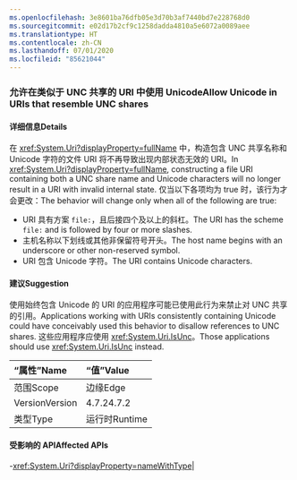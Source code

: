 ```yaml
---
ms.openlocfilehash: 3e8601ba76dfb05e3d70b3af7440bd7e228768d0
ms.sourcegitcommit: e02d17b2cf9c1258dadda4810a5e6072a0089aee
ms.translationtype: HT
ms.contentlocale: zh-CN
ms.lasthandoff: 07/01/2020
ms.locfileid: "85621044"
---
```

### <a name="allow-unicode-in-uris-that-resemble-unc-shares"></a><span data-ttu-id="24c4f-101">允许在类似于 UNC 共享的 URI 中使用 Unicode</span><span class="sxs-lookup"><span data-stu-id="24c4f-101">Allow Unicode in URIs that resemble UNC shares</span></span>

#### <a name="details"></a><span data-ttu-id="24c4f-102">详细信息</span><span class="sxs-lookup"><span data-stu-id="24c4f-102">Details</span></span>

<span data-ttu-id="24c4f-103">在 <xref:System.Uri?displayProperty=fullName> 中，构造包含 UNC 共享名称和 Unicode 字符的文件 URI 将不再导致出现内部状态无效的 URI。</span><span class="sxs-lookup"><span data-stu-id="24c4f-103">In <xref:System.Uri?displayProperty=fullName>, constructing a file URI containing both a UNC share name and Unicode characters will no longer result in a URI with invalid internal state.</span></span> <span data-ttu-id="24c4f-104">仅当以下各项均为 true 时，该行为才会更改：</span><span class="sxs-lookup"><span data-stu-id="24c4f-104">The behavior will change only when all of the following are true:</span></span><ul><li><span data-ttu-id="24c4f-105">URI 具有方案 <code>file:</code>，且后接四个及以上的斜杠。</span><span class="sxs-lookup"><span data-stu-id="24c4f-105">The URI has the scheme <code>file:</code> and is followed by four or more slashes.</span></span></li><li><span data-ttu-id="24c4f-106">主机名称以下划线或其他非保留符号开头。</span><span class="sxs-lookup"><span data-stu-id="24c4f-106">The host name begins with an underscore or other non-reserved symbol.</span></span></li><li><span data-ttu-id="24c4f-107">URI 包含 Unicode 字符。</span><span class="sxs-lookup"><span data-stu-id="24c4f-107">The URI contains Unicode characters.</span></span></li></ul>

#### <a name="suggestion"></a><span data-ttu-id="24c4f-108">建议</span><span class="sxs-lookup"><span data-stu-id="24c4f-108">Suggestion</span></span>

<span data-ttu-id="24c4f-109">使用始终包含 Unicode 的 URI 的应用程序可能已使用此行为来禁止对 UNC 共享的引用。</span><span class="sxs-lookup"><span data-stu-id="24c4f-109">Applications working with URIs consistently containing Unicode could have conceivably used this behavior to disallow references to UNC shares.</span></span> <span data-ttu-id="24c4f-110">这些应用程序应使用 <xref:System.Uri.IsUnc>。</span><span class="sxs-lookup"><span data-stu-id="24c4f-110">Those applications should use <xref:System.Uri.IsUnc> instead.</span></span>

| <span data-ttu-id="24c4f-111">“属性”</span><span class="sxs-lookup"><span data-stu-id="24c4f-111">Name</span></span>    | <span data-ttu-id="24c4f-112">“值”</span><span class="sxs-lookup"><span data-stu-id="24c4f-112">Value</span></span>       |
|:--------|:------------|
| <span data-ttu-id="24c4f-113">范围</span><span class="sxs-lookup"><span data-stu-id="24c4f-113">Scope</span></span>   |<span data-ttu-id="24c4f-114">边缘</span><span class="sxs-lookup"><span data-stu-id="24c4f-114">Edge</span></span>|
|<span data-ttu-id="24c4f-115">Version</span><span class="sxs-lookup"><span data-stu-id="24c4f-115">Version</span></span>|<span data-ttu-id="24c4f-116">4.7.2</span><span class="sxs-lookup"><span data-stu-id="24c4f-116">4.7.2</span></span>|
|<span data-ttu-id="24c4f-117">类型</span><span class="sxs-lookup"><span data-stu-id="24c4f-117">Type</span></span>|<span data-ttu-id="24c4f-118">运行时</span><span class="sxs-lookup"><span data-stu-id="24c4f-118">Runtime</span></span>

#### <a name="affected-apis"></a><span data-ttu-id="24c4f-119">受影响的 API</span><span class="sxs-lookup"><span data-stu-id="24c4f-119">Affected APIs</span></span>

-<xref:System.Uri?displayProperty=nameWithType></li></ul>|
